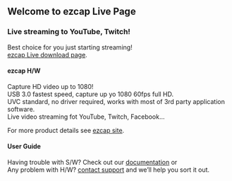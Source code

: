 ## Welcome to ezcap Live Page

### Live streaming to YouTube, Twitch!

Best choice for you just starting streaming!  
[ezcap Live download page](https://github.com/ezcapLive/ezcap-Live/releases).  


#### ezcap H/W

Capture HD video up to 1080!  
USB 3.0 fastest speed, capture up yo 1080 60fps full HD.  
UVC standard, no driver required, works with most of 3rd party application software.  
Live video streaming fot YouTube, Twitch, Facebook...  

For more product details see [ezcap site](http://www.ezcap.com).  

#### User Guide

Having trouble with S/W? Check out our [documentation](https://github.com/ezcapLive/User-Guide) or  
Any problem with H/W? [contact support](http://www.ezcap.com/article_list_122.html) and we’ll help you sort it out.
